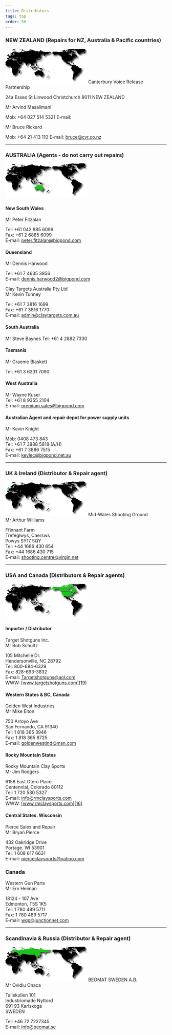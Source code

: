 ```yaml
---
title: Distributors
tags: top
order: 50
---
```


###  NEW ZEALAND (Repairs for NZ, Australia & Pacific countries)

  
![NZ Map][1]
Canterbury Voice Release Partnership

24a Essex St
Linwood
Christchurch 8011
NEW ZEALAND

Mr Arvind Masalimani

Mob: +64 027 514 5321
E-mail: 

Mr Bruce Rickard

Mob: +64 21 413 110
E-mail: [bruce@cvr.co.nz][3] 
  
---  

### AUSTRALIA (Agents - do not carry out repairs)

  
![Australia Map][4]

#### New South Wales

  
Mr Peter Fitzalan

Tel: +61 042 885 6099  
Fax: +61 2 6885 6099  
E-mail: [peter.fitzalan@bigpond.com][5]

#### Queensland

  
Mr Dennis Harwood

Tel: +61 7 4635 3856  
E-mail: [dennis.harwood2@bigpond.com][6]

Clay Targets Australia Pty Ltd  
Mr Kevin Tunney

Tel: +61 7 3816 1699  
Fax: +61 7 3816 1770  
E-mail: [admin@claytargets.com.au][7]

#### South Australia

  
Mr Steve Baynes
Tel: +61 4 2882 7330

#### Tasmania

  
Mr Graeme Blaskett

Tel: +61 3 6331 7090  

#### West Australia

  
Mr Wayne Kuser  
Tel: +61 8 9355 2104  
E-mail: [premium.sales@bigpond.com][9]

#### Australian Agent and repair depot for power supply units

  
Mr Kevin Knight

Mob: 0408 473 843  
Tel: +61 7 3888 5818 (A/H)  
Fax: +61 7 3886 7515  
E-mail: [kevlec@bigpond.net.au][10]

---  

### UK & Ireland (Distributor & Repair agent)

  
![UK Ireland Map][11]
Mid-Wales Shooting Ground  
Mr Arthur Williams

Ffinnant Farm  
Trefeglwys, Caersws  
Powys SY17 5QY  
Tel: +44 1686 430 654  
Fax: +44 1686 430 715  
E-mail: [shooting.centre@virgin.net][12]

---  

### USA and Canada (Distributors & Repair agents)

  
![USA Map][13]


#### Importer / Distributor

  
Target Shotguns Inc.  
Mr Bob Schultz

105 Mitchelle Dr.  
Hendersonville, NC 28792  
Tel: 800-684-6329  
Fax: 828-693-3832  
E-mail: [Targetshotguns@aol.com][18]  
WWW: [www.targetshotguns.com][19]

#### Western States & BC, Canada

  
Golden West Industries  
Mr Mike Elton

750 Arroyo Ave  
San Fernando, CA 91340  
Tel: 1 818 365 3946  
Fax: 1 818 365 8725  
E-mail: [goldenwestind@msn.com][14]

#### Rocky Mountain States

  
Rocky Mountain Clay Sports  
Mr Jim Rodgers

6158 East Otero Place  
Centennial, Colorado 80112  
Tel: 1 720 530 5327  
E-mail: [info@rmclaysports.com][15]  
WWW: [www.rmclaysports.com][16]

#### Central States. Wisconsin

  
Pierce Sales and Repair  
Mr Bryan Pierce

432 Oakridge Drive  
Portage. WI 53901  
Tel: 1 608 617 6631  
E-mail: [pierceclaysports@yahoo.com][23]

### Canada

  
Western Gun Parts  
Mr Erv Heiman

18124 - 107 Ave  
Edmonton, T5S 1K5  
Tel: 1 780 489 5711  
Fax: 1 780 489 5717  
E-mail: [wgp@junctionnet.com][24]  
  
---  

### Scandinavia & Russia (Distributor & Repair agent)

  
![Russia Map][25]
BEOMAT SWEDEN A.B.  
Mr Ovidiu Onaca

Tallekullen 101  
Industriomade Nyttord  
691 93 Karlskoga  
SWEDEN  

Tel: +46 72 7227345  
E-mail: [info@beomat.se][26]


[1]: images/map_nz.gif
[3]: mailto:bruce@cvr.co.nz
[4]: images/map_australia.gif
[5]: mailto:peter.fitzalan@bigpond.com
[6]: mailto:dennis.harwood2@bigpond.com
[7]: mailto:admin@claytargets.com.au
[8]: mailto:holjan@internode.on.net
[9]: mailto:premium.sales@bigpond.com
[10]: mailto:kevlec@bigpond.net.au
[11]: images/map_uk_ireland.gif
[12]: mailto:shooting.centre@virgin.net
[13]: images/map_usa_canada.gif
[14]: mailto:goldenwestind@msn.com
[15]: mailto:info@rmclaysports.com
[16]: http://www.rmclaysports.com
[17]: mailto:ken@shootingsupplies.net
[18]: mailto:Targetshotguns@aol.com
[19]: http://www.targetshotguns.com
[20]: mailto:wbunch@usaonline.net
[21]: http://www.helice.us/
[22]: mailto:inmans@alaska.net
[23]: mailto:pierceclaysports@yahoo.com
[24]: mailto:wgp@junctionnet.com
[25]: images/map_russia.gif
[26]: mailto:info@beomat.se
